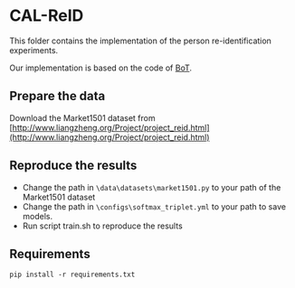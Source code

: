 # CAL-ReID
This folder contains the implementation of the person re-identification experiments.

Our implementation is based on the code of [BoT](https://github.com/michuanhaohao/reid-strong-baseline).

## Prepare the data
Download the Market1501 dataset from [http://www.liangzheng.org/Project/project_reid.html](http://www.liangzheng.org/Project/project_reid.html)

## Reproduce the results
- Change the path in `\data\datasets\market1501.py` to your path of the Market1501 dataset
- Change the path in `\configs\softmax_triplet.yml` to your path to save models.
- Run script train.sh to reproduce the results

## Requirements
`pip install -r requirements.txt`


